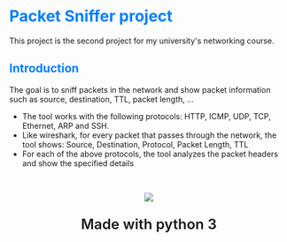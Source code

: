 # <span style="color:#007FFF">Packet Sniffer project</span>
This project is the second project for my university's networking course.
## <span style="color:#007FFF">Introduction</span>
The goal is to sniff packets in the network and show packet information such as source, destination, TTL, packet length, ...

 - The tool works with the following protocols: HTTP, ICMP, UDP, TCP,
   Ethernet, ARP and SSH.
 - Like wireshark, for every packet that passes through the network, the
   tool shows: Source, Destination, Protocol, Packet Length, TTL
 - For each of the above protocols, the tool analyzes the packet headers
   and show the specified details
<br />
 <p align="center">
<img src="https://upload.wikimedia.org/wikipedia/commons/thumb/c/c3/Python-logo-notext.svg/300px-Python-logo-notext.svg.png" />
</p>
<p align="center" style="font-size: 1.6rem; font-weight: 600">
Made with python 3
</p>
